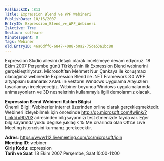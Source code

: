 ```yaml
---
FallbackID: 1813
Title: Expression Blend ve WPF Webineri
PublishDate: 10/16/2007
EntryID: Expression_Blend_ve_WPF_Webineri
IsActive: True
Section: software
MinutesSpent: 0
Tags: Webiner
old.EntryID: 46a6dff6-6847-4088-b0a2-75de53a1bc88
---
```

Expression Studio ailesini detaylı olarak incelemeye devam ediyoruz. 18
Ekim 2007 Perşembe günü Türkiye'nin ilk Expression Blend webinerini
gerçekleştiriyoruz. Microsoft’tan Mehmet Nuri Çankaya ile konuşmacı
olacağımız webinerde Expression Blend ile .NET Framework 3.0 WPF
altyapısını kullanarak XAML ile vektörel Windows Uygulama Arayüzleri
tasarlamayı inceleyeceğiz. Webiner boyunca Windows uygulamalarında
animasyonların ve 3D nesnelerinin kullanımıyla ilgili demolarımız
olacak.

**Expression Blend Webineri Katılım Bilgisi**\
 Önemli Bilgi: Webinerler internet üzerinden online olarak
gerçekleşmektedir. Webineri izleyebilmek için öncesinde
<http://go.microsoft.com/fwlink/?LinkId=90703> adresinden
bilgisayarınızı test etmenizde fayda var. Eğer bilgisayarında yüklü
değilse yaklaşık 15 MB civarında olan Office Live Meeting istemcisini
kurmanız gerekecektir.

**Adres**: <https://www112.livemeeting.com/cc/microsoft/join>\
 **Meeting ID**: webiner\
 **Giriş Kodu**: expression\
 **Tarih ve Saat**: 18 Ekim 2007 Perşembe, Saat 10:00-11:00


